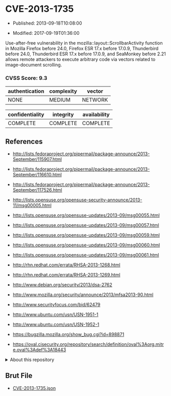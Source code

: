 # CVE-2013-1735

- Published: 2013-09-18T10:08:00

- Modified: 2017-09-19T01:36:00

Use-after-free vulnerability in the mozilla::layout::ScrollbarActivity function in Mozilla Firefox before 24.0, Firefox ESR 17.x before 17.0.9, Thunderbird before 24.0, Thunderbird ESR 17.x before 17.0.9, and SeaMonkey before 2.21 allows remote attackers to execute arbitrary code via vectors related to image-document scrolling.

### CVSS Score: **9.3**

| authentication | complexity | vector |
| --- | --- | --- |
| NONE | MEDIUM | NETWORK |

| confidentiality | integrity | availability |
| --- | --- | --- |
| COMPLETE | COMPLETE | COMPLETE |

## References

* http://lists.fedoraproject.org/pipermail/package-announce/2013-September/115907.html

* http://lists.fedoraproject.org/pipermail/package-announce/2013-September/116610.html

* http://lists.fedoraproject.org/pipermail/package-announce/2013-September/117526.html

* http://lists.opensuse.org/opensuse-security-announce/2013-11/msg00005.html

* http://lists.opensuse.org/opensuse-updates/2013-09/msg00055.html

* http://lists.opensuse.org/opensuse-updates/2013-09/msg00057.html

* http://lists.opensuse.org/opensuse-updates/2013-09/msg00059.html

* http://lists.opensuse.org/opensuse-updates/2013-09/msg00060.html

* http://lists.opensuse.org/opensuse-updates/2013-09/msg00061.html

* http://rhn.redhat.com/errata/RHSA-2013-1268.html

* http://rhn.redhat.com/errata/RHSA-2013-1269.html

* http://www.debian.org/security/2013/dsa-2762

* http://www.mozilla.org/security/announce/2013/mfsa2013-90.html

* http://www.securityfocus.com/bid/62479

* http://www.ubuntu.com/usn/USN-1951-1

* http://www.ubuntu.com/usn/USN-1952-1

* https://bugzilla.mozilla.org/show_bug.cgi?id=898871

* https://oval.cisecurity.org/repository/search/definition/oval%3Aorg.mitre.oval%3Adef%3A18443

<details>
<summary>About this repository</summary> 

  This repository is part of the project [Live Hack CVE](https://github.com/Live-Hack-CVE). Main website can be found [www.live-hack.org](https://www.live-hack.org) 
  
  Made by [Sn0wAlice](https://github.com/Sn0wAlice) for the people that care about security and need to have a feed of the latest CVEs. Hope you enjoy it, don't forget to star the repo and follow me on [Twitter](https://twitter.com/Sn0wAlice) and [Github](https://github.com/Sn0wAlice). And that is my [personnal website](https://www.alice-snow.me/)

  - [Home Page](https://github.com/Live-Hack-CVE)
  - [Framework](https://github.com/Live-Hack-CVE/cve-framework)
  - [CVE database](https://github.com/Live-Hack-CVE/full_database)
  - [Changelog](https://github.com/Live-Hack-CVE/Changelog)
</details>

## Brut File

* [CVE-2013-1735.json](https://raw.githubusercontent.com/Live-Hack-CVE/full_database/main/cves/2013/CVE-2013-1735.json)

